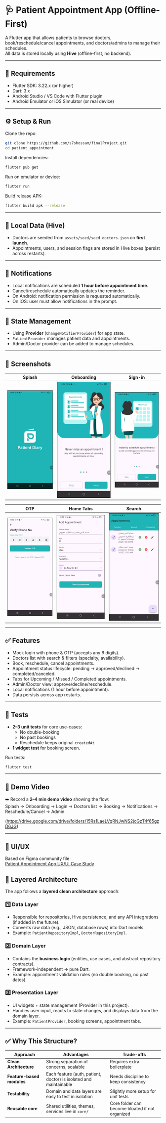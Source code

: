 # 🩺 Patient Appointment App (Offline-First)

A Flutter app that allows patients to browse doctors, book/reschedule/cancel appointments, and doctors/admins to manage their schedules.  
All data is stored locally using **Hive** (offline-first, no backend).

---

## 🚀 Requirements
- Flutter SDK: 3.22.x (or higher)
- Dart: 3.x
- Android Studio / VS Code with Flutter plugin
- Android Emulator or iOS Simulator (or real device)

---

## ⚙️ Setup & Run

Clone the repo:
```bash
git clone https://github.com/s7shossam/finalProject.git
cd patient_appointment
```

Install dependencies:
```bash
flutter pub get
```

Run on emulator or device:
```bash
flutter run
```

Build release APK:
```bash
flutter build apk --release
```

---

## 💾 Local Data (Hive)
- Doctors are seeded from `assets/seed/seed_doctors.json` on **first launch**.  
- Appointments, users, and session flags are stored in Hive boxes (persist across restarts).  

---

## 🔔 Notifications
- Local notifications are scheduled **1 hour before appointment time**.  
- Cancel/reschedule automatically updates the reminder.  
- On Android: notification permission is requested automatically.  
- On iOS: user must allow notifications in the prompt.

---

## 🧩 State Management
- Using **Provider** (`ChangeNotifierProvider`) for app state.  
- `PatientProvider` manages patient data and appointments.  
- Admin/Doctor provider can be added to manage schedules.

---

## 📱 Screenshots

| Splash | Onboarding | Sign-in |
|--------|------------|---------|
| ![Splash](screenshots/splash.jpg) | ![Onboarding1](screenshots/onboarding1.jpg) | ![Onboarding1](screenshots/onboarding2.jpg)| ![Onboarding1](screenshots/onboarding3.jpg) | ![SignIn](screenshots/signin.jpg) |

| OTP | Home Tabs | Search |
|----|-----------|--------|
| ![OTP](screenshots/otp.jpg) | ![patient](screenshots/patient.jpg) | ![doctor](screenshots/doctor.jpg) |

---

## ✅ Features
- Mock login with phone & OTP (accepts any 6 digits).
- Doctors list with search & filters (specialty, availability).
- Book, reschedule, cancel appointments.
- Appointment status lifecycle: pending → approved/declined → completed/canceled.
- Tabs for Upcoming / Missed / Completed appointments.
- Admin/Doctor view: approve/decline/reschedule.
- Local notifications (1 hour before appointment).
- Data persists across app restarts.

---

## 🧪 Tests
- **2–3 unit tests** for core use-cases:
  - No double-booking
  - No past bookings
  - Reschedule keeps original `createdAt`
- **1 widget test** for booking screen.

Run tests:
```bash
flutter test
```

---

## 🎥 Demo Video
➡️ Record a **2–4 min demo video** showing the flow:  
Splash → Onboarding → Login → Doctors list → Booking → Notifications → Reschedule/Cancel → Admin.  

(https://drive.google.com/drive/folders/15Rs1LaeLVqRNJwNS2jcGzT4f65gzD6JG) 

---

## 🎨 UI/UX
Based on Figma community file:  
[Patient Appointment App UX/UI Case Study](https://www.figma.com/community/file/1345271545206228664/patient-appointment-app-ux-ui-case-study)


## 🧩 Layered Architecture

The app follows a **layered clean architecture** approach:

### 1️⃣ Data Layer
- Responsible for repositories, Hive persistence, and any API integrations (if added in the future).  
- Converts raw data (e.g., JSON, database rows) into Dart models.  
- Example: `PatientRepositoryImpl`, `DoctorRepositoryImpl`.

### 2️⃣ Domain Layer
- Contains the **business logic** (entities, use cases, and abstract repository contracts).  
- Framework-independent → pure Dart.  
- Example: appointment validation rules (no double booking, no past dates).

### 3️⃣ Presentation Layer
- UI widgets + state management (Provider in this project).  
- Handles user input, reacts to state changes, and displays data from the domain layer.  
- Example: `PatientProvider`, booking screens, appointment tabs.

---

## ✅ Why This Structure?

| Approach | Advantages | Trade-offs |
|----------|------------|------------|
| **Clean Architecture** | Strong separation of concerns, scalable | Requires extra boilerplate |
| **Feature-based modules** | Each feature (auth, patient, doctor) is isolated and maintainable | Needs discipline to keep consistency |
| **Testability** | Domain and data layers are easy to test in isolation | Slightly more setup for unit tests |
| **Reusable core** | Shared utilities, themes, services live in `core/` | Core folder can become bloated if not organized |
